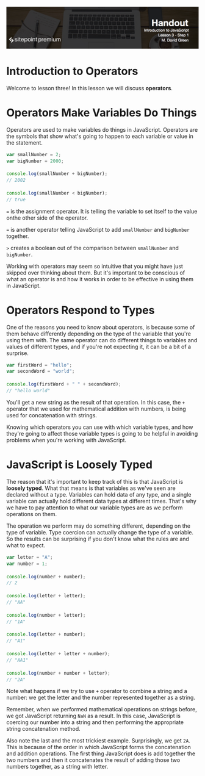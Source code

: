 ![](headings/introjs3.1.jpg)

# Introduction to Operators

Welcome to lesson three! In this lesson we will discuss **operators**.

# Operators Make Variables Do Things

Operators are used to make variables do things in JavaScript. Operators are the symbols that show what's going to happen to each variable or value in the statement.

```js
var smallNumber = 2;
var bigNumber = 2000;

console.log(smallNumber + bigNumber);
// 2002

console.log(smallNumber < bigNumber);
// true
```

`=` is the assignment operator. It is telling the variable to set itself to the value onthe other side of the operator.

`=` is another operator telling JavaScript to add `smallNumber` and `bigNumber` together.

`>` creates a boolean out of the comparison between `smallNumber` and `bigNumber`.

Working with operators may seem so intuitive that you might have just skipped over thinking about them. But it's important to be conscious of what an operator is and how it works in order to be effective in using them in JavaScript.

# Operators Respond to Types

One of the reasons you need to know about operators, is because some of them behave differently depending on the type of the variable that you're using them with. The same operator can do different things to variables and values of different types, and if you're not expecting it, it can be a bit of a surprise.

```js
var firstWord = "hello";
var secondWord = "world";

console.log(firstWord + " " + secondWord);
// "hello world"
```

You'll get a new string as the result of that operation. In this case, the `+` operator that we used for mathematical addition with numbers, is being used for concatenation with strings.

Knowing which operators you can use with which variable types, and how they're going to affect those variable types is going to be helpful in avoiding problems when you're working with JavaScript.

# JavaScript is Loosely Typed

The reason that it's important to keep track of this is that JavaScript is **loosely typed**. What that means is that variables as we've seen are declared without a type. Variables can hold data of any type, and a single variable can actually hold different data types at different times. That's why we have to pay attention to what our variable types are as we perform operations on them.

The operation we perform may do something different, depending on the type of variable. Type coercion can actually change the type of a variable. So the results can be surprising if you don't know what the rules are and what to expect.

```js
var letter = "A";
var number = 1;

console.log(number + number);
// 2

console.log(letter + letter);
// "AA"

console.log(number + letter);
// "1A"

console.log(letter + number);
// "A1"

console.log(letter + letter + number);
// "AA1"

console.log(number + number + letter);
// "2A"
```

Note what happens if we try to use `+` operator to combine a string and a number: we get the letter and the number represented together as a string.

Remember, when we performed mathematical operations on strings before, we got JavaScript returning `NaN` as a result. In this case, JavaScript is coercing our number into a string and then performing the appropriate string concatenation method.

Also note the last and the most trickiest example. Surprisingly, we get `2A`. This is because of the order in which JavaScript forms the concatenation and addition operations. The first thing JavaScript does is add together the two numbers and then it concatenates the result of adding those two numbers together, as a string with letter.